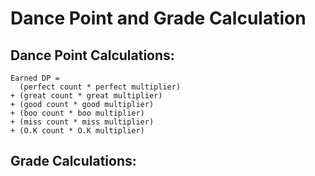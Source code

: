 # Dance Point and Grade Calculation
## Dance Point Calculations:
```
Earned DP =
  (perfect count * perfect multiplier)
+ (great count * great multiplier)
+ (good count * good multiplier) 
+ (boo count * boo multiplier)
+ (miss count * miss multiplier)
+ (O.K count * O.K multiplier)
```

## Grade Calculations:

